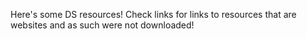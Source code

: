 Here's some DS resources! Check links for links to resources that are websites and as such were not downloaded!
